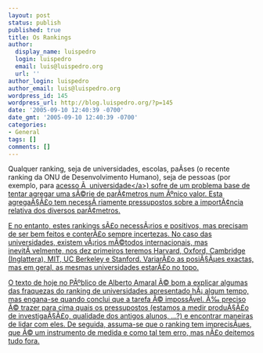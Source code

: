 ```yaml
---
layout: post
status: publish
published: true
title: Os Rankings
author:
  display_name: luispedro
  login: luispedro
  email: luis@luispedro.org
  url: ''
author_login: luispedro
author_email: luis@luispedro.org
wordpress_id: 145
wordpress_url: http://blog.luispedro.org/?p=145
date: '2005-09-10 12:40:39 -0700'
date_gmt: '2005-09-10 12:40:39 -0700'
categories:
- General
tags: []
comments: []
---
```

<p>Qualquer ranking, seja de universidades, escolas, pa&Atilde;&shy;ses (o recente ranking da ONU de Desenvolvimento Humano), seja de pessoas (por exemplo, para <a href="http:&#47;&#47;blog.luispedro.org&#47;?p=49">acesso &Atilde;&nbsp; universidade<&#47;a>) sofre de um problema base de tentar agregar uma s&Atilde;&copy;rie de par&Atilde;&cent;metros num &Atilde;&ordm;nico valor. Esta agrega&Atilde;&sect;&Atilde;&pound;o tem necess&Atilde;&nbsp;riamente pressupostos sobre a import&Atilde;&cent;ncia relativa dos diversos par&Atilde;&cent;metros.</p>
<p>E no entanto, estes rankings s&Atilde;&pound;o necess&Atilde;&iexcl;rios e positivos, mas precisam de ser bem feitos e conter&Atilde;&pound;o sempre incertezas. No caso das universidades, existem v&Atilde;&iexcl;rios m&Atilde;&copy;todos internacionais, mas inevit&Atilde;&nbsp;velmente, nos dez primeiros teremos Harvard, Oxford, Cambridge (Inglattera), MIT, UC Berkeley e Stanford. Variar&Atilde;&pound;o as posi&Atilde;&sect;&Atilde;&micro;es exactas, mas em geral, as mesmas universidades estar&Atilde;&pound;o no topo.</p>
<p>O texto de hoje no P&Atilde;&ordm;blico de Alberto Amaral &Atilde;&copy; bom a explicar algumas das fraquezas do ranking de universidades apresentado h&Atilde;&iexcl; algum tempo, mas engana-se quando conclui que a tarefa &Atilde;&copy; imposs&Atilde;&shy;vel. &Atilde;&permil; preciso &Atilde;&copy; trazer para cima quais os pressupostos (estamos a medir produ&Atilde;&sect;&Atilde;&pound;o de investiga&Atilde;&sect;&Atilde;&pound;o, qualidade dos antigos alunos, ...?) e encontrar maneiras de lidar com eles. De seguida, assuma-se que o ranking tem imprecis&Atilde;&micro;es, que &Atilde;&copy; um instrumento de medida e como tal tem erro, mas n&Atilde;&pound;o deitemos tudo fora.</p>
